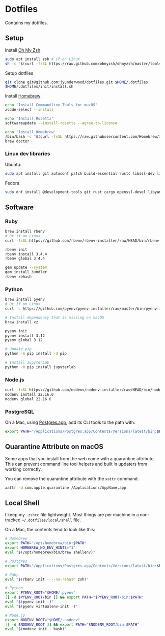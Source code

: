 # Dotfiles

Contains my dotfiles.

## Setup

Install [Oh My Zsh](https://ohmyz.sh/#)

```sh
sudo apt install zsh # if on Linux
sh -c "$(curl -fsSL https://raw.github.com/ohmyzsh/ohmyzsh/master/tools/install.sh)"
```

Setup dotfiles

```sh
git clone git@github.com:jyunderwood/dotfiles.git $HOME/.dotfiles
$HOME/.dotfiles/init/install.sh
```

Install [Homebrew](https://brew.sh)

```sh
echo 'Install Commandline Tools for macOS'
xcode-select --install

echo 'Install Rosetta'
softwareupdate --install-rosetta --agree-to-license

echo 'Install Homebrew'
/bin/bash -c "$(curl -fsSL https://raw.githubusercontent.com/Homebrew/install/HEAD/install.sh)"
brew doctor
```

### Linux dev libraries

Ubuntu:

```sh
sudo apt install git autoconf patch build-essential rustc libssl-dev libyaml-dev libreadline6-dev zlib1g-dev libgmp-dev libncurses5-dev libffi-dev libgdbm6 libgdbm-dev libdb-dev uuid-dev liblzma-dev libsqlite3-dev tk-dev tcl-dev
```

Fedora:

```sh
sudo dnf install @development-tools git rust cargo openssl-devel libyaml-devel readline-devel zlib-devel gmp-devel ncurses-devel libffi-devel gdbm-devel libdb-devel libuuid-devel xz-devel sqlite-devel tk-devel tcl-devel
```

## Software

### Ruby

```sh
brew install rbenv
# Or if on Linux
curl -fsSL https://github.com/rbenv/rbenv-installer/raw/HEAD/bin/rbenv-installer | bash
```

```sh
rbenv init
rbenv install 3.4.4
rbenv global 3.4.4

gem update --system
gem install bundler
rbenv rehash
```

### Python

```sh
brew install pyenv
# Or if on Linux
curl -L https://github.com/pyenv/pyenv-installer/raw/master/bin/pyenv-installer | bash
```

```sh
# Install dependency that is missing on macOS
brew install xz

pyenv init
pyenv install 3.12
pyenv global 3.12

# Update pip
python -m pip install -U pip

# Install JupyterLab
python -m pip install jupyterlab
```

### Node.js

```sh
curl -fsSL https://github.com/nodenv/nodenv-installer/raw/HEAD/bin/nodenv-installer | bash
nodenv install 22.16.0
nodenv global 22.16.0
```

### PostgreSQL

On a Mac, using [Postgres.app](https://postgresapp.com), add its CLI tools to the path with:

```sh
export PATH="/Applications/Postgres.app/Contents/Versions/latest/bin:$PATH"
```

## Quarantine Attribute on macOS

Some apps that you install from the web come with a quarantine attribute. This can prevent command line tool helpers and built in updaters from working correctly.

You can remove the quarantine attribute with the `xattr` command.

```sh
xattr -d com.apple.quarantine /Applications/AppName.app
```

## Local Shell

I keep my `.zshrc` file lightweight. Most things are per machine in a non-tracked `~/.dotfiles/local/shell` file.

On a Mac, the contents tend to look like this:

```sh
# Homebrew
export PATH="/opt/homebrew/bin:$PATH"
export HOMEBREW_NO_ENV_HINTS="1"
eval "$(/opt/homebrew/bin/brew shellenv)"

# Postgres
export PATH="/Applications/Postgres.app/Contents/Versions/latest/bin:$PATH"

# Ruby
eval "$(rbenv init - --no-rehash zsh)"

# Python
export PYENV_ROOT="$HOME/.pyenv"
[[ -d $PYENV_ROOT/bin ]] && export PATH="$PYENV_ROOT/bin:$PATH"
eval "$(pyenv init -)"
eval "$(pyenv virtualenv-init -)"

# Node.js
export NODENV_ROOT="$HOME/.nodenv"
[[ -d $NODENV_ROOT ]] && export PATH="$NODENV_ROOT/bin:$PATH"
eval "$(nodenv init - bash)"
```
